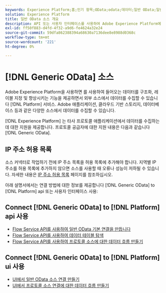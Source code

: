 ```yaml
---
keywords: Experience Platform;홈;인기 항목;OData;odata;데이터;일반 OData;일반 데이터
solution: Experience Platform
title: 일반 OData 소스 개요
description: API 또는 사용자 인터페이스를 사용하여 Adobe Experience Platform에 일반 OData를 연결하는 방법을 알아봅니다.
exl-id: ff50f883-d4fd-4f32-a9d6-fe4624a32e24
source-git-commit: 59dfa862388394a68630a7136dee8e8988d0368c
workflow-type: tm+mt
source-wordcount: '221'
ht-degree: 0%

---
```


# [!DNL Generic OData] 소스

Adobe Experience Platform을 사용하면 를 사용하여 들어오는 데이터를 구조화, 레이블 지정 및 향상시키는 기능을 제공하면서 외부 소스에서 데이터를 수집할 수 있습니다 [!DNL Platform] 서비스. Adobe 애플리케이션, 클라우드 기반 스토리지, 데이터베이스 등과 같은 다양한 소스에서 데이터를 수집할 수 있습니다.

[!DNL Experience Platform] 는 타사 프로토콜 애플리케이션에서 데이터를 수집하는 데 대한 지원을 제공합니다. 프로토콜 공급자에 대한 지원 내용은 다음과 같습니다 [!DNL Generic OData].

## IP 주소 허용 목록

소스 커넥터로 작업하기 전에 IP 주소 목록을 허용 목록에 추가해야 합니다. 지역별 IP 주소를 허용 목록에 추가하지 않으면 소스를 사용할 때 오류나 성능이 저하될 수 있습니다. 자세한 내용은 [IP 주소 허용 목록](../../ip-address-allow-list.md) 페이지를 참조하십시오.

아래 설명서에서는 연결 방법에 대한 정보를 제공합니다 [!DNL Generic OData] to [!DNL Platform] api 또는 사용자 인터페이스 사용:

## Connect [!DNL Generic OData] to [!DNL Platform] api 사용

- [Flow Service API를 사용하여 일반 OData 기본 연결을 만듭니다](../../tutorials/api/create/protocols/odata.md)
- [Flow Service API를 사용하여 데이터 테이블 탐색](../../tutorials/api/explore/tabular.md)
- [Flow Service API를 사용하여 프로토콜 소스에 대한 데이터 흐름 만들기](../../tutorials/api/collect/protocols.md)

## Connect [!DNL Generic OData] to [!DNL Platform] ui 사용

- [UI에서 일반 OData 소스 연결 만들기](../../tutorials/ui/create/protocols/odata.md)
- [UI에서 프로토콜 소스 연결에 대한 데이터 흐름 만들기](../../tutorials/ui/dataflow/protocols.md)
